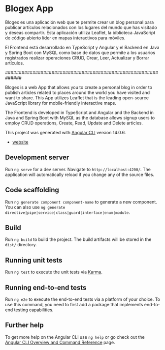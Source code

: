 # Blogex App

Blogex  es una aplicación web que te permite crear un blog personal para publicar artículos relacionados con los lugares del mundo que has visitado y deseas compartir. Esta aplicación utiliza Leaflet, la biblioteca JavaScript de código abierto líder en mapas interactivos para móviles.

El Frontend está desarrollado en TypeScript y Angular y el Backend en Java y Spring Boot con MySQL como base de datos que permite a los usuarios registrados realizar operaciones CRUD, Crear, Leer, Actualizar y Borrar artículos.

##############################################################

Blogex  is a web App that allows you to create a personal blog in order to publish articles related to places around the world you have visited and want to share. This App utilizes Leaflet that is the leading open-source JavaScript library for mobile-friendly interactive maps.

The Frontend is developed in TypeScript and Angular and the Backend in Java and Spring Boot with MySQL as the database allows signup users to employ CRUD operations, Create, Read, Update and Delete articles.

This project was generated with [Angular CLI](https://github.com/angular/angular-cli) version 14.0.6.

- [website](https://blogex.netlify.app/home)

## Development server

Run `ng serve` for a dev server. Navigate to `http://localhost:4200/`. The application will automatically reload if you change any of the source files.

## Code scaffolding

Run `ng generate component component-name` to generate a new component. You can also use `ng generate directive|pipe|service|class|guard|interface|enum|module`.

## Build

Run `ng build` to build the project. The build artifacts will be stored in the `dist/` directory.

## Running unit tests

Run `ng test` to execute the unit tests via [Karma](https://karma-runner.github.io).

## Running end-to-end tests

Run `ng e2e` to execute the end-to-end tests via a platform of your choice. To use this command, you need to first add a package that implements end-to-end testing capabilities.

## Further help

To get more help on the Angular CLI use `ng help` or go check out the [Angular CLI Overview and Command Reference](https://angular.io/cli) page.
